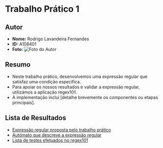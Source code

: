 # Trabalho Prático 1

## Autor
- **Nome:** Rodrigo Lavandeira Fernandes
- **ID:** A108401
- **Foto:** ![Foto do Autor](caminho/para/foto.jpg)

## Resumo
- Neste trabalho prático, desenvolvemos uma expressão regular que satisfaz uma condição específica.
- Para apoiar os nossos resultados e validar a expressão regular, utilizámos a aplicação regex101.
- A implementação inclui [detalhe brevemente os componentes ou etapas principais].

## Lista de Resultados
- [Expressão regular proposta pelo trabalho prático](tpc1.txt)
- [Autómato que descreve a expressão regular](automato.jpeg)
- [Lista de testes efetuados no regex101](https://regex101.com/r/CwqLaB/1)